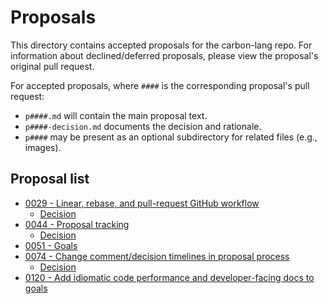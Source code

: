 # Proposals

<!--
Part of the Carbon Language project, under the Apache License v2.0 with LLVM
Exceptions. See /LICENSE for license information.
SPDX-License-Identifier: Apache-2.0 WITH LLVM-exception
-->

This directory contains accepted proposals for the carbon-lang repo. For
information about declined/deferred proposals, please view the proposal's
original pull request.

For accepted proposals, where `####` is the corresponding proposal's pull
request:

- `p####.md` will contain the main proposal text.
- `p####-decision.md` documents the decision and rationale.
- `p####` may be present as an optional subdirectory for related files (e.g.,
  images).

## Proposal list

<!-- proposals -->
<!-- This list is updated by src/scripts/pre-commit-proposal-list.py. -->

- [0029 - Linear, rebase, and pull-request GitHub workflow](p0029.md)
  - [Decision](p0029-decision.md)
- [0044 - Proposal tracking](p0044.md)
  - [Decision](p0044-decision.md)
- [0051 - Goals](p0051.md)
- [0074 - Change comment/decision timelines in proposal process](p0074.md)
  - [Decision](p0074-decision.md)
- [0120 - Add idiomatic code performance and developer-facing docs to goals](p0120.md)

<!-- endproposals -->
